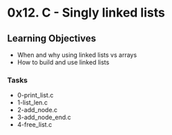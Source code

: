 # 0x12. C - Singly linked lists

## Learning Objectives
- When and why using linked lists vs arrays
- How to build and use linked lists

### Tasks
- 0-print_list.c
- 1-list_len.c
- 2-add_node.c
- 3-add_node_end.c
- 4-free_list.c
